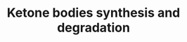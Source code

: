 ---
annotations:
- type: Pathway Ontology
  value: ketone bodies metabolic pathway
authors:
- MaintBot
- Thomas
- Khanspers
- Ddigles
- Eweitz
description: 'Ketone bodies are three water-soluble compounds that are produced as
  by-products when fatty acids are broken down for energy in the liver and kidney.
  They are used as a source of energy in the heart and brain. In the brain, they are
  a vital source of energy during fasting.  Source: [[wikipedia:Ketone_bodies|Wikipedia]]'
last-edited: 2021-05-18
organisms:
- Gallus gallus
redirect_from:
- /index.php/Pathway:WP784
- /instance/WP784
schema-jsonld:
- '@context': https://schema.org/
  '@id': https://wikipathways.github.io/pathways/WP784.html
  '@type': Dataset
  creator:
    '@type': Organization
    name: WikiPathways
  description: 'Ketone bodies are three water-soluble compounds that are produced
    as by-products when fatty acids are broken down for energy in the liver and kidney.
    They are used as a source of energy in the heart and brain. In the brain, they
    are a vital source of energy during fasting.  Source: [[wikipedia:Ketone_bodies|Wikipedia]]'
  keywords:
  - ACAT1
  - Acetoacetyl-CoA
  - Acetoacetate
  - OXCT1
  - HMGCS2
  - 3-Hydroxy-3-methylglutaryl-CoA
  - HMGCL
  - 3-Hydroxy-butyrate
  - BDH1
  - Acetyl-CoA
  license: CC0
  name: Ketone bodies synthesis and degradation
seo: CreativeWork
title: Ketone bodies synthesis and degradation
wpid: WP784
---